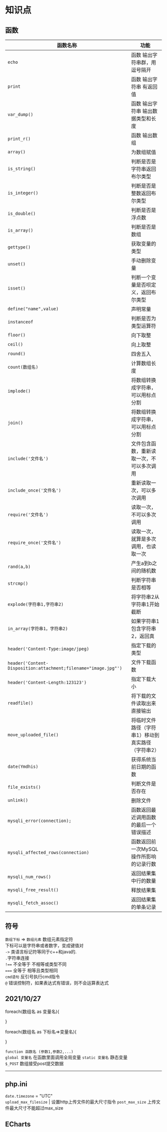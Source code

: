 # 知识点

## 函数

| 函数名称 | 功能 |
| - | - |
| `echo` | 函数 输出字符串群，用逗号隔开 |
| `print` | 函数 输出字符串 有返回值 |
| `var_dump()` | 函数 输出字符串 输出数据类型和长度  |
| `print_r()` | 函数 输出数组 |
| `array()` | 为数组赋值 |
| `is_string()` | 判断是否是字符串返回布尔类型 |
| `is_integer()` | 判断是否是整数返回布尔类型 |
| `is_double()` | 判断是否是浮点数 |
| `is_array()` | 判断是否是数组 |
| `gettype()` | 获取变量的类型 |
| `unset()` | 手动删除变量 |
| `isset()` | 判断一个变量是否呗定义，返回布尔类型 |
| `define("name",value)` | 声明常量 |
| `instanceof` | 判断是否为类型运算符 |
| `floor()` | 向下取整 |
| `ceil()` | 向上取整 |
| `round()` | 四舍五入 |
| `count(数组名)` | 计算数组长度 |
| `implode()` | 将数组转换成字符串，可以用标点分割 |
| `join()` | 将数组转换成字符串，可以用标点分割 |
| `include('文件名')` |  文件包含函数，重新读取一次，不可以多次调用 |
| `include_once('文件名')` |  重新读取一次，可以多次调用 |
| `require('文件名')` | 读取一次，不可以多次调用 |
| `require_once('文件名')` | 读取一次，就算是多次调用，也读取一次 |
| `rand(a,b)` | 产生a到b之间的随机数 |
| `strcmp()` |  判断字符串是否相等 |
| `explode(字符串1,字符串2)` | 将字符串2从字符串1开始截断 |
| `in_array(字符串1，字符串2)` | 如果字符串1包含字符串2，返回真 |
| `header('Content-Type:image/jpeg)` | 指定下载的类型 |
| `header('Content-Disposition:attachment;filename="image.jpg"')` | 文件下载函数 |
| `header('Content-Length:123123')` | 指定下载大小 |
| `readfile()` | 将下载的文件读取出来直接输出 |
| `move_uploaded_file()` | 将临时文件路径（字符串1）移动到真实路径（字符串2）|
| `date(Ymdhis)` | 获得系统当前日期的函数 |
| `file_exists()` | 判断文件是否存在 |
| `unlink()` | 删除文件 |
| `mysqli_error(connection);` |  函数返回最近调用函数的最后一个错误描述 |
| `mysqli_affected_rows(connection)` | 函数返回前一次MySQL操作所影响的记录行数 |
| `mysqli_num_rows()` | 返回结果集中行的数量 |
| `mysqli_free_result()` | 释放结果集 |
| `mysqli_fetch_assoc()` | 返回结果集的单条记录 |

## 符号

`数组下标` => `数组元素` 数组元素指定符  
下标可以是字符串或者数字，变成键值对  
`->` 类语言标记符等同于c++和java的.  
`.`字符串连接  
`!==` 不全等于 不相等或类型不同  
`===` 全等于 相等且类型相同  
`cmd语句` 反引号执行cmd指令  
`@` 错误控制符，如果表达式有错误，则不会运算表达式  

## 2021/10/27

foreach(数组名 as 变量名){

}

foreach(数组名 as 下标名=>变量名){

}  

`function 函数名 (参数1,参数2,...)`  
`global 变量名`  在函数里面调用全局变量
`static 变量名`  静态变量  
`$_POST` 数组接受post提交数据

****

## php.ini

`date.timezone` = "UTC"  
`upload_max_filesize` | 设置http上传文件的最大尺寸指令
`post_max_size` 上传文件最大尺寸不能超过max_size  

## ECharts
